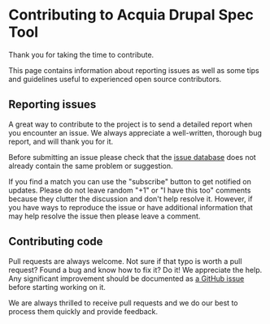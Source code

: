 # Contributing to Acquia Drupal Spec Tool

Thank you for taking the time to contribute.

This page contains information about reporting issues as well as some tips and
guidelines useful to experienced open source contributors.

## Reporting issues
A great way to contribute to the project is to send a detailed report when you
encounter an issue. We always appreciate a well-written, thorough bug report,
and will thank you for it.

Before submitting an issue please check that the 
[issue database](https://github.com/acquia/drupal-spec-tool/issues) does 
not already contain the same problem or suggestion.

If you find a match you can use the "subscribe" button to get notified on
updates. Please do not leave random "+1" or "I have this too" comments because
they clutter the discussion and don't help resolve it. However, if you have
ways to reproduce the issue or have additional information that may help
resolve the issue then please leave a comment.

## Contributing code
Pull requests are always welcome. Not sure if that typo is worth a pull
request? Found a bug and know how to fix it? Do it! We appreciate the help.
Any significant improvement should be documented as 
[a GitHub issue](https://github.com/acquia/drupal-spec-tool/issues)
before starting working on it.

We are always thrilled to receive pull requests and we do our best to process
them quickly and provide feedback.
